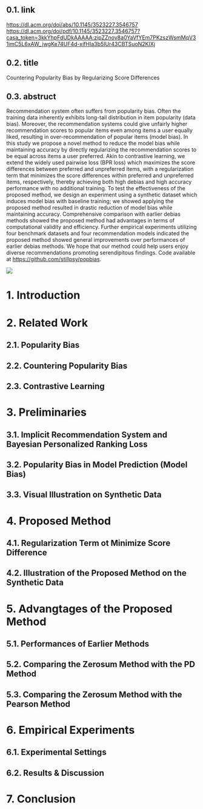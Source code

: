 ## 0.1. link

https://dl.acm.org/doi/abs/10.1145/3523227.3546757
https://dl.acm.org/doi/pdf/10.1145/3523227.3546757?casa_token=3kkYhpFdUDkAAAAA:zipZZnov8a0YaVfYEm7PKzszWsmMqV31imC5L6xAW_jwgKe74UF4d-xifHIa3b5IUr43CBTSuoN2KIXj

## 0.2. title

Countering Popularity Bias by Regularizing Score Differences

## 0.3. abstruct

Recommendation system often suffers from popularity bias. Often the training data inherently exhibits long-tail distribution in item popularity (data bias). Moreover, the recommendation systems could give unfairly higher recommendation scores to popular items even among items a user equally liked, resulting in over-recommendation of popular items (model bias). In this study we propose a novel method to reduce the model bias while maintaining accuracy by directly regularizing the recommendation scores to be equal across items a user preferred. Akin to contrastive learning, we extend the widely used pairwise loss (BPR loss) which maximizes the score differences between preferred and unpreferred items, with a regularization term that minimizes the score differences within preferred and unpreferred items, respectively, thereby achieving both high debias and high accuracy performance with no additional training. To test the effectiveness of the proposed method, we design an experiment using a synthetic dataset which induces model bias with baseline training; we showed applying the proposed method resulted in drastic reduction of model bias while maintaining accuracy. Comprehensive comparison with earlier debias methods showed the proposed method had advantages in terms of computational validity and efficiency. Further empirical experiments utilizing four benchmark datasets and four recommendation models indicated the proposed method showed general improvements over performances of earlier debias methods. We hope that our method could help users enjoy diverse recommendations promoting serendipitous findings. Code available at https://github.com/stillpsy/popbias.

![](https://developers.cyberagent.co.jp/blog/wp-content/uploads/2022/10/popularity_bias_fig1-768x296.jpg)

# 1. Introduction

# 2. Related Work

## 2.1. Popularity Bias

## 2.2. Countering Popularity Bias

## 2.3. Contrastive Learning

# 3. Preliminaries

## 3.1. Implicit Recommendation System and Bayesian Personalized Ranking Loss

## 3.2. Popularity Bias in Model Prediction (Model Bias)

## 3.3. Visual Illustration on Synthetic Data

# 4. Proposed Method

## 4.1. Regularization Term ot Minimize Score Difference

## 4.2. Illustration of the Proposed Method on the Synthetic Data

# 5. Advangtages of the Proposed Method

## 5.1. Performances of Earlier Methods

## 5.2. Comparing the Zerosum Method with the PD Method

## 5.3. Comparing the Zerosum Method with the Pearson Method

# 6. Empirical Experiments

## 6.1. Experimental Settings

## 6.2. Results & Discussion

# 7. Conclusion
